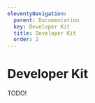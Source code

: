 ```yaml
---
eleventyNavigation:
  parent: Documentation
  key: Developer Kit
  title: Developer Kit
  order: 2
---
```


# Developer Kit

TODO!

